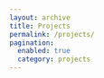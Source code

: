 ```yaml
---
layout: archive
title: Projects
permalink: /projects/
pagination: 
  enabled: true
  category: projects
---
```


